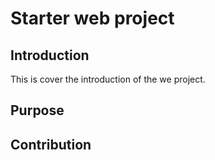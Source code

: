 # Starter web project

## Introduction

This is cover the introduction of the we project.

## Purpose

## Contribution